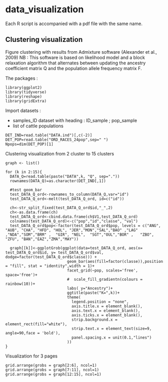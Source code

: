 # data_visualization

Each R script is accompanied with a pdf file with the same name.

## Clustering visualization 

Figure clustering with results from Admixture software (Alexander et al., 2009)
NB : This software is based on likelihood model and a block relaxation algorithm that alternates between updating the ancestry coefficient matrix Q and the population allele frequency matrix F.

The packages :
```
library(ggplot2)
library(tidyverse)
library(reshape)
library(gridExtra)
```

Import datasets : 
- samples_ID dataset with heading : ID_sample ; pop_sample 
- list of cattle populations 
```
DET_IND=read.table("DATA.ind")[,c(-2)]
DET_POP=read.table("ORD_RACES_24pop",sep=" ")
Npops=dim(DET_POP)[1]
```
Clustering visualization from 2 cluster to 15 clusters
```
graph <- list()

for (k in 2:15){
  DATA_Q=read.table(paste("DATA",k, "Q", sep="."))
  rownames(DATA_Q)=as.character(DET_IND[,1])
  
  #test geom_bar
  test_DATA_Q_ord<-rownames_to_column(DATA_Q,var="id")
  test_DATA_Q_ord<-melt(test_DATA_Q_ord, id=c("id"))
  
  ch<-str_split_fixed(test_DATA_Q_ord$id,"_",2)
  ch<-as.data.frame(ch)
  test_DATA_Q_ord<-cbind.data.frame(ch$V1,test_DATA_Q_ord)
  colnames(test_DATA_Q_ord)<-c("pop","id","classe", "val")
  test_DATA_Q_ord$pop<-factor(test_DATA_Q_ord$pop, levels = c("ANG", "AUB", "CHA", "HFD", "HOL", "JER","MON","SAL","BAO" ,"LAG" ,"NDA","SOM","BRM" ,  "GIR", "NEL",  "SGT","OUL","BOR" ,   "ZBO", "ZFU", "BAN","EAZ","ZMA","MAY"))
    
  graph[[k]]<-ggplotGrob(ggplot(data=test_DATA_Q_ord, aes(x= test_DATA_Q_ord$id, y= test_DATA_Q_ord$val, dodge=factor(test_DATA_Q_ord$classe))) +
                           geom_bar(aes(fill=factor(classe)),position = "fill", stat = "identity",width = 1)+
                           facet_grid(~pop, scales='free', space='free')+
                           #  scale_fill_gradientn(colours = rainbow(10))+
                           labs( y="Ancestry")+
                           ggtitle(paste("K=",k))+
                           theme(
                             legend.position = "none",
                             axis.title.x = element_blank(),
                             axis.text.x = element_blank(),
                             axis.ticks.x = element_blank(),
                             strip.background.x = element_rect(fill="white"),
                             strip.text.x = element_text(size=9, angle=90,face = 'bold'),
                             panel.spacing.x = unit(0.1,"lines")
                           ))
}
```
Visualization for 3 pages
```
grid.arrange(grobs = graph[2:6], ncol=1)
grid.arrange(grobs = graph[7:11], ncol=1)
grid.arrange(grobs = graph[12:15], ncol=1)
```
